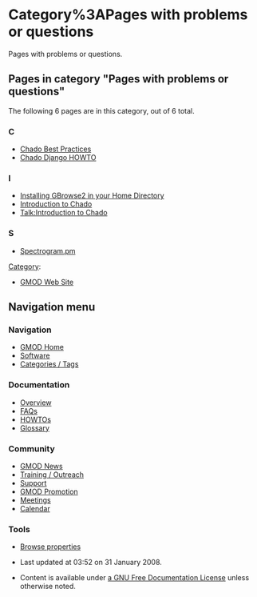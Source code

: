 



<span id="top"></span>




# <span dir="auto">Category%3APages with problems or questions</span>









Pages with problems or questions.


## Pages in category "Pages with problems or questions"

The following 6 pages are in this category, out of 6 total.



### C

- [Chado Best Practices](Chado_Best_Practices "Chado Best Practices")
- [Chado Django HOWTO](Chado_Django_HOWTO "Chado Django HOWTO")

### I

- [Installing GBrowse2 in your Home
  Directory](Installing_GBrowse2_in_your_Home_Directory "Installing GBrowse2 in your Home Directory")
- [Introduction to Chado](Introduction_to_Chado "Introduction to Chado")
- [Talk:Introduction to
  Chado](Talk%3AIntroduction_to_Chado "Talk:Introduction to Chado")

### S

- [Spectrogram.pm](Spectrogram.pm "Spectrogram.pm")







[Category](Special%3ACategories "Special%3ACategories"):

- [GMOD Web Site](Category%3AGMOD_Web_Site "Category%3AGMOD Web Site")






## Navigation menu









### Navigation



- <span id="n-GMOD-Home">[GMOD Home](Main_Page)</span>
- <span id="n-Software">[Software](GMOD_Components)</span>
- <span id="n-Categories-.2F-Tags">[Categories /
  Tags](Categories)</span>




### Documentation



- <span id="n-Overview">[Overview](Overview)</span>
- <span id="n-FAQs">[FAQs](Category%3AFAQ)</span>
- <span id="n-HOWTOs">[HOWTOs](Category%3AHOWTO)</span>
- <span id="n-Glossary">[Glossary](Glossary)</span>




### Community



- <span id="n-GMOD-News">[GMOD News](GMOD_News)</span>
- <span id="n-Training-.2F-Outreach">[Training /
  Outreach](Training_and_Outreach)</span>
- <span id="n-Support">[Support](Support)</span>
- <span id="n-GMOD-Promotion">[GMOD Promotion](GMOD_Promotion)</span>
- <span id="n-Meetings">[Meetings](Meetings)</span>
- <span id="n-Calendar">[Calendar](Calendar)</span>




### Tools

- <span id="t-smwbrowselink"><a href="Special%253ABrowse/Category%3APages_with_problems_or_questions"
  rel="smw-browse">Browse properties</a></span>



- <span id="footer-info-lastmod">Last updated at 03:52 on 31 January
  2008.</span>
<!-- - <span id="footer-info-viewcount">15,681 page views.</span> -->
- <span id="footer-info-copyright">Content is available under
  <a href="http://www.gnu.org/licenses/fdl-1.3.html" class="external"
  rel="nofollow">a GNU Free Documentation License</a> unless otherwise
  noted.</span>

<!-- -->



<!-- -->




